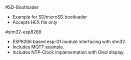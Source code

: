 #SD-Bootloader
- Example for SD/microSD bootloader
- Accepts HEX file only

#stm32-esp8266
- ESP8266 based esp-01 module interfacing with stm32.
- Includes MQTT example.
- Includes NTP-Clock implementation with Oled display.
